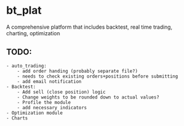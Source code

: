 # bt_plat
A comprehensive platform that includes backtest, real time trading, charting, optimization

## TODO:
    - auto_trading:
        - add order handing (probably separate file?)
        - needs to check existing orders+positions before submitting
        - add email notification
    - Backtest:
        - Add sell (close position) logic
        - Change weights to be rounded down to actual values?
        - Profile the module
        - add necessary indicators
    - Optimization module
    - Charts

